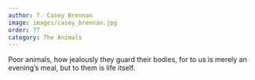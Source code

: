```yaml
---
author: T. Casey Brennan
image: images/casey_brennan.jpg
order: 77
category: The Animals
---
```


Poor animals, how jealously they guard their bodies, for to us is merely an evening’s meal, but to them is life itself.
